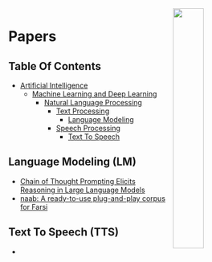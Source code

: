 <img src="https://github.com/IKJ1992/Shelf/blob/master/images/logo.PNG" width="35%" height="35%" align="right" />

# Papers

## Table Of Contents
- [Artificial Intelligence]()
  - [Machine Learning and Deep Learning]()
    - [Natural Language Processing]()
      - [Text Processing]()
        - [Language Modeling](#language-modeling-lm)
      - [Speech Processing]()
        - [Text To Speech](#text-to-speech-tts)
      
    



## Language Modeling (LM)
- [Chain of Thought Prompting Elicits Reasoning in Large Language Models](../resources/Chain%20of%20Thought%20Prompting%20Elicits%20Reasoning%20in%20Large%20Language%20Models.pdf)
- [naab: A ready-to-use plug-and-play corpus for Farsi](../resources/naab%20A%20ready-to-use%20plug-and-play%20corpus%20for%20Farsi.pdf)
## Text To Speech (TTS)
- 